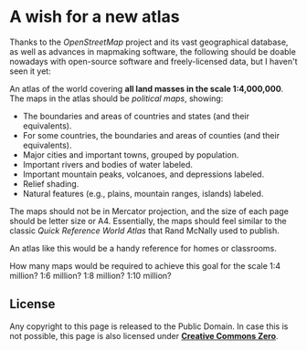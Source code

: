 # A wish for a new atlas

Thanks to the _OpenStreetMap_ project and its vast geographical database, as well as advances in mapmaking software, the following should be doable nowadays with open-source software and freely-licensed data, but I haven't seen it yet:

An atlas of the world covering **all land masses in the scale 1:4,000,000**.  The maps in the atlas should be _political maps_, showing:

- The boundaries and areas of countries and states (and their equivalents).
- For some countries, the boundaries and areas of counties (and their equivalents).
- Major cities and important towns, grouped by population.
- Important rivers and bodies of water labeled.
- Important mountain peaks, volcanoes, and depressions labeled.
- Relief shading.
- Natural features (e.g., plains, mountain ranges, islands) labeled.

The maps should not be in Mercator projection, and the size of each page should be letter size or A4.  Essentially, the maps should feel similar to the classic _Quick Reference World Atlas_ that Rand McNally used to publish.

An atlas like this would be a handy reference for homes or classrooms.

How many maps would be required to achieve this goal for the scale 1:4 million?  1:6 million?  1:8 million?  1:10 million?

<a id=License></a>

## License

Any copyright to this page is released to the Public Domain.  In case this is not possible, this page is also licensed under [**Creative Commons Zero**](https://creativecommons.org/publicdomain/zero/1.0/).
